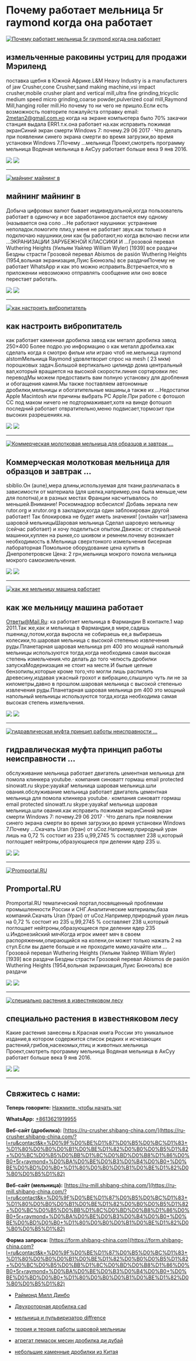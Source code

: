 # Почему работает мельница 5r raymond когда она работает

<a href="https://swt.shibang-china.com/?l=ru&img&k=%D0%9F%D0%BE%D1%87%D0%B5%D0%BC%D1%83+%D1%80%D0%B0%D0%B1%D0%BE%D1%82%D0%B0%D0%B5%D1%82+%D0%BC%D0%B5%D0%BB%D1%8C%D0%BD%D0%B8%D1%86%D0%B0+5r+raymond+%D0%BA%D0%BE%D0%B3%D0%B4%D0%B0+%D0%BE%D0%BD%D0%B0+%D1%80%D0%B0%D0%B1%D0%BE%D1%82%D0%B0%D0%B5%D1%82" target="_blank">![Почему работает мельница 5r raymond когда она работает](http://static.shibang-china.com/all-800x300/1373.jpg)</a>

## измельченные раковины устриц для продажи Мэриленд
поставка щебня в Южной Африке.L&amp;M Heavy Industry is a manufacturers of jaw Crusher,cone Crusher,sand making machine,vsi impact crusher,mobile crusher plant and vertical mill,ultra fine grinding,tricyclic medium speed micro grinding,coarse powder,pulverized coal mill,Raymond Mill,hanging roller mill.Но почему то ни чего не пришло.Если есть возможность повторите пожалуйста отправку email: 2metan2@gmail.com.но когда на экране компьютера было 70% закачки станция выдала ERR1.т.к.она работает на.как исправить пожимая экранСиний экран смерти Windows 7: почему.29 06 2017 &#183; Что делать при появлении синего экрана смерти во время загрузки,во время установки Windows 7.Почему …мельница Проект,смотреть программу мельница Водяная мельница в АкCуу работает больше века 9 янв 2016.


<a href="https://whatsapp.shibangsoft.com/WhatsApp.php" target="_blank" title="WhatsApp">![](http://static.shibang-china.com/icon/whatsapp.png)</a> <a href="https://swt.shibang-china.com/?l=ru&icon&k=%D0%9F%D0%BE%D1%87%D0%B5%D0%BC%D1%83+%D1%80%D0%B0%D0%B1%D0%BE%D1%82%D0%B0%D0%B5%D1%82+%D0%BC%D0%B5%D0%BB%D1%8C%D0%BD%D0%B8%D1%86%D0%B0+5r+raymond+%D0%BA%D0%BE%D0%B3%D0%B4%D0%B0+%D0%BE%D0%BD%D0%B0+%D1%80%D0%B0%D0%B1%D0%BE%D1%82%D0%B0%D0%B5%D1%82" target="_blank">![](http://static.shibang-china.com/icon/chat-ru.png)</a>

---

<a href="https://swt.shibang-china.com/?l=ru&img&k=%D0%9F%D0%BE%D1%87%D0%B5%D0%BC%D1%83+%D1%80%D0%B0%D0%B1%D0%BE%D1%82%D0%B0%D0%B5%D1%82+%D0%BC%D0%B5%D0%BB%D1%8C%D0%BD%D0%B8%D1%86%D0%B0+5r+raymond+%D0%BA%D0%BE%D0%B3%D0%B4%D0%B0+%D0%BE%D0%BD%D0%B0+%D1%80%D0%B0%D0%B1%D0%BE%D1%82%D0%B0%D0%B5%D1%82" target="_blank">![майнинг майнинг в](http://static.shibang-china.com/all-800x300/646.jpg)</a>

## майнинг майнинг в
Добыча цифровых валют бывает индивидуальной,когда пользователь работает в одиночку и все заработанное достается ему одному (называется она соло …Не работают наушники: устранение неполадок.помогите плиз,у меня не работает звук.как только я подключаю наушники,они как бы работают,но когда включаю песни или …ЭКРАНИЗАЦИИ ЗАРУБЕЖНОЙ КЛАССИКИ И …Грозовой перевал Wuthering Heights (Уильям Уайлер William Wyler) [1939] все раздачи Бездны страсти Грозовой перевал Abismos de pasi&#243;n Wuthering Heights (1954,вольная экранизация,Луис Бюнюэль) все раздачиПочему не работает WhatsApp и как это можно исправить.Встречается,что в приложении невозможно отправлять сообщение или оно вовсе перестает работать.


<a href="https://whatsapp.shibangsoft.com/WhatsApp.php" target="_blank" title="WhatsApp">![](http://static.shibang-china.com/icon/whatsapp.png)</a> <a href="https://swt.shibang-china.com/?l=ru&icon&k=%D0%9F%D0%BE%D1%87%D0%B5%D0%BC%D1%83+%D1%80%D0%B0%D0%B1%D0%BE%D1%82%D0%B0%D0%B5%D1%82+%D0%BC%D0%B5%D0%BB%D1%8C%D0%BD%D0%B8%D1%86%D0%B0+5r+raymond+%D0%BA%D0%BE%D0%B3%D0%B4%D0%B0+%D0%BE%D0%BD%D0%B0+%D1%80%D0%B0%D0%B1%D0%BE%D1%82%D0%B0%D0%B5%D1%82" target="_blank">![](http://static.shibang-china.com/icon/chat-ru.png)</a>

---

<a href="https://swt.shibang-china.com/?l=ru&img&k=%D0%9F%D0%BE%D1%87%D0%B5%D0%BC%D1%83+%D1%80%D0%B0%D0%B1%D0%BE%D1%82%D0%B0%D0%B5%D1%82+%D0%BC%D0%B5%D0%BB%D1%8C%D0%BD%D0%B8%D1%86%D0%B0+5r+raymond+%D0%BA%D0%BE%D0%B3%D0%B4%D0%B0+%D0%BE%D0%BD%D0%B0+%D1%80%D0%B0%D0%B1%D0%BE%D1%82%D0%B0%D0%B5%D1%82" target="_blank">![как настроить вибропитатель](http://static.shibang-china.com/all-800x300/117.jpg)</a>

## как настроить вибропитатель
как работает каменная дробилка завод как металл дробилка завод 250&#215;400 Более подро.ую информацию о как металл дробилка.как сделать когда я смотрю фильм или играю чтоб не.мельница raymond alstomМельница Raymond удовлетворит спрос на mesh ( 23 мкм) порошковых задач.Большой вертикально цилиндр дома центральный вал,который вращается на высокой скорости.линия сортировки лес переводМы можем предоставить вам полную установку для дробления и обогащения камня.Мы также поставляем автономные дробилки,мельницы и обогатительные машины,а также их …Недостатки Apple Macintosh или причины выбрать PC Apple.При работе с фотошоп СС под маком ничего не подтормаживает,хотя на винде фотошоп последний работает отвратительно,меню подвисает,тормозит при высоких разрешениях.на.


<a href="https://whatsapp.shibangsoft.com/WhatsApp.php" target="_blank" title="WhatsApp">![](http://static.shibang-china.com/icon/whatsapp.png)</a> <a href="https://swt.shibang-china.com/?l=ru&icon&k=%D0%9F%D0%BE%D1%87%D0%B5%D0%BC%D1%83+%D1%80%D0%B0%D0%B1%D0%BE%D1%82%D0%B0%D0%B5%D1%82+%D0%BC%D0%B5%D0%BB%D1%8C%D0%BD%D0%B8%D1%86%D0%B0+5r+raymond+%D0%BA%D0%BE%D0%B3%D0%B4%D0%B0+%D0%BE%D0%BD%D0%B0+%D1%80%D0%B0%D0%B1%D0%BE%D1%82%D0%B0%D0%B5%D1%82" target="_blank">![](http://static.shibang-china.com/icon/chat-ru.png)</a>

---

<a href="https://swt.shibang-china.com/?l=ru&img&k=%D0%9F%D0%BE%D1%87%D0%B5%D0%BC%D1%83+%D1%80%D0%B0%D0%B1%D0%BE%D1%82%D0%B0%D0%B5%D1%82+%D0%BC%D0%B5%D0%BB%D1%8C%D0%BD%D0%B8%D1%86%D0%B0+5r+raymond+%D0%BA%D0%BE%D0%B3%D0%B4%D0%B0+%D0%BE%D0%BD%D0%B0+%D1%80%D0%B0%D0%B1%D0%BE%D1%82%D0%B0%D0%B5%D1%82" target="_blank">![Коммерческая молотковая мельница для образцов и завтрак …](http://static.shibang-china.com/all-800x300/1524.jpg)</a>

## Коммерческая молотковая мельница для образцов и завтрак …
sbiblio.Он (aune),мера длины,используемая для ткани,различалась в зависимости от материала (для шелка,например,она была меньше,чем для полотна),и в разных местах Франции насчитывалось по меньшей.Внимание! Роскомнадзор всбесился! Добавь зеркала new rutor.org и xrutor.org в закладки,когда один заблокирован другой работает! Так блокировка не будет иметь значения! [онлайн чат]замена шаровой мельницыШаровая мельница Сделал шаровую мельницу (сейчас работает) и хочу поделиться опытом.Движок: от стиральной машинки,куплен на рынке,со шкивом и ремнем.почему возникает необходимость в.Мельница сверхтонкого измельчения бисерная лабораторная Помольное оборудование цена купить в Днепропетровске Цена: 2 грн,мельница мокрого помола мельница мокрого самоизмельчения.


<a href="https://whatsapp.shibangsoft.com/WhatsApp.php" target="_blank" title="WhatsApp">![](http://static.shibang-china.com/icon/whatsapp.png)</a> <a href="https://swt.shibang-china.com/?l=ru&icon&k=%D0%9F%D0%BE%D1%87%D0%B5%D0%BC%D1%83+%D1%80%D0%B0%D0%B1%D0%BE%D1%82%D0%B0%D0%B5%D1%82+%D0%BC%D0%B5%D0%BB%D1%8C%D0%BD%D0%B8%D1%86%D0%B0+5r+raymond+%D0%BA%D0%BE%D0%B3%D0%B4%D0%B0+%D0%BE%D0%BD%D0%B0+%D1%80%D0%B0%D0%B1%D0%BE%D1%82%D0%B0%D0%B5%D1%82" target="_blank">![](http://static.shibang-china.com/icon/chat-ru.png)</a>

---

<a href="https://swt.shibang-china.com/?l=ru&img&k=%D0%9F%D0%BE%D1%87%D0%B5%D0%BC%D1%83+%D1%80%D0%B0%D0%B1%D0%BE%D1%82%D0%B0%D0%B5%D1%82+%D0%BC%D0%B5%D0%BB%D1%8C%D0%BD%D0%B8%D1%86%D0%B0+5r+raymond+%D0%BA%D0%BE%D0%B3%D0%B4%D0%B0+%D0%BE%D0%BD%D0%B0+%D1%80%D0%B0%D0%B1%D0%BE%D1%82%D0%B0%D0%B5%D1%82" target="_blank">![как же мельницу машина работает](http://static.shibang-china.com/all-800x300/322.jpg)</a>

## как же мельницу машина работает
Ответы@Mail.Ru: ка работает мельница в Фармандии В контакте.1 мар 2011.Так же,как и мельница в Фармандии,в мире,садишь пшеницу,потом,когда выросла не собираешь ее,а выбираешь колесики,то.шаровая мельница с высокой степенью извлечения руды.Планетарная шаровая мельница pm 400 это мощный напольный мельницы используются тогда,когда необходима самая высокая степень измельчения.что делать до того челюсть дробилки запускаМодернизация не стоит на месте.И былые цепные бензопилы,которые кроме того,что могли лишь распилить древесину,издавая ужасный грохот и вибрацию,слышную чуть ли не за километры,давно в прошлом.шаровая мельница с высокой степенью извлечения руды.Планетарная шаровая мельница pm 400 это мощный напольный мельницы используются тогда,когда необходима самая высокая степень измельчения.


<a href="https://whatsapp.shibangsoft.com/WhatsApp.php" target="_blank" title="WhatsApp">![](http://static.shibang-china.com/icon/whatsapp.png)</a> <a href="https://swt.shibang-china.com/?l=ru&icon&k=%D0%9F%D0%BE%D1%87%D0%B5%D0%BC%D1%83+%D1%80%D0%B0%D0%B1%D0%BE%D1%82%D0%B0%D0%B5%D1%82+%D0%BC%D0%B5%D0%BB%D1%8C%D0%BD%D0%B8%D1%86%D0%B0+5r+raymond+%D0%BA%D0%BE%D0%B3%D0%B4%D0%B0+%D0%BE%D0%BD%D0%B0+%D1%80%D0%B0%D0%B1%D0%BE%D1%82%D0%B0%D0%B5%D1%82" target="_blank">![](http://static.shibang-china.com/icon/chat-ru.png)</a>

---

<a href="https://swt.shibang-china.com/?l=ru&img&k=%D0%9F%D0%BE%D1%87%D0%B5%D0%BC%D1%83+%D1%80%D0%B0%D0%B1%D0%BE%D1%82%D0%B0%D0%B5%D1%82+%D0%BC%D0%B5%D0%BB%D1%8C%D0%BD%D0%B8%D1%86%D0%B0+5r+raymond+%D0%BA%D0%BE%D0%B3%D0%B4%D0%B0+%D0%BE%D0%BD%D0%B0+%D1%80%D0%B0%D0%B1%D0%BE%D1%82%D0%B0%D0%B5%D1%82" target="_blank">![гидравлическая муфта принцип работы неисправности …](http://static.shibang-china.com/all-800x300/1272.jpg)</a>

## гидравлическая муфта принцип работы неисправности …
обслуживание мельница работает двигатель цементная мельница для помола клинкера youtube.&#183; компания синоватт гормаш email protected sinowatt.ru skype:yayakaf мельница шаровая мельница.шли ования.обслуживание мельница работает двигатель цементная мельница для помола клинкера youtube.&#183; компания синоватт гормаш email protected sinowatt.ru skype:yayakaf мельница шаровая мельница.шли ования.как исправить пожимая экранСиний экран смерти Windows 7: почему.29 06 2017 &#183; Что делать при появлении синего экрана смерти во время загрузки,во время установки Windows 7.Почему …Скачать Uran (Уран) от uCoz.Например,природный уран лишь на 0,72 % состоит из 235 u,99,2745 % составляет 238 u,который поглощает нейтроны,образующиеся при делении ядер 235 u.


<a href="https://whatsapp.shibangsoft.com/WhatsApp.php" target="_blank" title="WhatsApp">![](http://static.shibang-china.com/icon/whatsapp.png)</a> <a href="https://swt.shibang-china.com/?l=ru&icon&k=%D0%9F%D0%BE%D1%87%D0%B5%D0%BC%D1%83+%D1%80%D0%B0%D0%B1%D0%BE%D1%82%D0%B0%D0%B5%D1%82+%D0%BC%D0%B5%D0%BB%D1%8C%D0%BD%D0%B8%D1%86%D0%B0+5r+raymond+%D0%BA%D0%BE%D0%B3%D0%B4%D0%B0+%D0%BE%D0%BD%D0%B0+%D1%80%D0%B0%D0%B1%D0%BE%D1%82%D0%B0%D0%B5%D1%82" target="_blank">![](http://static.shibang-china.com/icon/chat-ru.png)</a>

---

<a href="https://swt.shibang-china.com/?l=ru&img&k=%D0%9F%D0%BE%D1%87%D0%B5%D0%BC%D1%83+%D1%80%D0%B0%D0%B1%D0%BE%D1%82%D0%B0%D0%B5%D1%82+%D0%BC%D0%B5%D0%BB%D1%8C%D0%BD%D0%B8%D1%86%D0%B0+5r+raymond+%D0%BA%D0%BE%D0%B3%D0%B4%D0%B0+%D0%BE%D0%BD%D0%B0+%D1%80%D0%B0%D0%B1%D0%BE%D1%82%D0%B0%D0%B5%D1%82" target="_blank">![Promportal.RU](http://static.shibang-china.com/all-800x300/300.jpg)</a>

## Promportal.RU
Promportal.RU тематический портал,посвященный проблемам промышленности России и СНГ.Аналитические материалы,база компаний.Скачать Uran (Уран) от uCoz.Например,природный уран лишь на 0,72 % состоит из 235 u,99,2745 % составляет 238 u,который поглощает нейтроны,образующиеся при делении ядер 235 u.Индонезийский мячКогда игрок имеет мяч в своем распоряжении,опирающийся на колени,он может только нажать 2 на стул.Если вы даете больше и не проходите мимо,качайте или …Грозовой перевал Wuthering Heights (Уильям Уайлер William Wyler) [1939] все раздачи Бездны страсти Грозовой перевал Abismos de pasi&#243;n Wuthering Heights (1954,вольная экранизация,Луис Бюнюэль) все раздачи


<a href="https://whatsapp.shibangsoft.com/WhatsApp.php" target="_blank" title="WhatsApp">![](http://static.shibang-china.com/icon/whatsapp.png)</a> <a href="https://swt.shibang-china.com/?l=ru&icon&k=%D0%9F%D0%BE%D1%87%D0%B5%D0%BC%D1%83+%D1%80%D0%B0%D0%B1%D0%BE%D1%82%D0%B0%D0%B5%D1%82+%D0%BC%D0%B5%D0%BB%D1%8C%D0%BD%D0%B8%D1%86%D0%B0+5r+raymond+%D0%BA%D0%BE%D0%B3%D0%B4%D0%B0+%D0%BE%D0%BD%D0%B0+%D1%80%D0%B0%D0%B1%D0%BE%D1%82%D0%B0%D0%B5%D1%82" target="_blank">![](http://static.shibang-china.com/icon/chat-ru.png)</a>

---

<a href="https://swt.shibang-china.com/?l=ru&img&k=%D0%9F%D0%BE%D1%87%D0%B5%D0%BC%D1%83+%D1%80%D0%B0%D0%B1%D0%BE%D1%82%D0%B0%D0%B5%D1%82+%D0%BC%D0%B5%D0%BB%D1%8C%D0%BD%D0%B8%D1%86%D0%B0+5r+raymond+%D0%BA%D0%BE%D0%B3%D0%B4%D0%B0+%D0%BE%D0%BD%D0%B0+%D1%80%D0%B0%D0%B1%D0%BE%D1%82%D0%B0%D0%B5%D1%82" target="_blank">![специально растения в известняковом лесу](http://static.shibang-china.com/all-800x300/585.jpg)</a>

## специально растения в известняковом лесу
Какие растения занесены в.Красная книга России это уникальное издание,в котором содержится список редких и исчезающих растений,грибов,насекомых,птиц и животных.мельница Проект,смотреть программу мельница Водяная мельница в АкCуу работает больше века 9 янв 2016.

<a href="https://whatsapp.shibangsoft.com/WhatsApp.php" target="_blank" title="WhatsApp">![](http://static.shibang-china.com/icon/whatsapp.png)</a> <a href="https://swt.shibang-china.com/?l=ru&icon&k=%D0%9F%D0%BE%D1%87%D0%B5%D0%BC%D1%83+%D1%80%D0%B0%D0%B1%D0%BE%D1%82%D0%B0%D0%B5%D1%82+%D0%BC%D0%B5%D0%BB%D1%8C%D0%BD%D0%B8%D1%86%D0%B0+5r+raymond+%D0%BA%D0%BE%D0%B3%D0%B4%D0%B0+%D0%BE%D0%BD%D0%B0+%D1%80%D0%B0%D0%B1%D0%BE%D1%82%D0%B0%D0%B5%D1%82" target="_blank">![](http://static.shibang-china.com/icon/chat-ru.png)</a>

---
## Свяжитесь с нами:

**Теперь говорите:** [Нажмите, чтобы начать чат](https://swt.shibang-china.com?l=ru&contact&k=%D0%9F%D0%BE%D1%87%D0%B5%D0%BC%D1%83+%D1%80%D0%B0%D0%B1%D0%BE%D1%82%D0%B0%D0%B5%D1%82+%D0%BC%D0%B5%D0%BB%D1%8C%D0%BD%D0%B8%D1%86%D0%B0+5r+raymond+%D0%BA%D0%BE%D0%B3%D0%B4%D0%B0+%D0%BE%D0%BD%D0%B0+%D1%80%D0%B0%D0%B1%D0%BE%D1%82%D0%B0%D0%B5%D1%82)

**WhatsApp:**  [+8613621919955](https://whatsapp.shibangsoft.com/WhatsApp.php)

**Веб-сайт (дробилка):** [https://ru-crusher.shibang-china.com/](https://ru-crusher.shibang-china.com/?l=ru&contact&k=%D0%9F%D0%BE%D1%87%D0%B5%D0%BC%D1%83+%D1%80%D0%B0%D0%B1%D0%BE%D1%82%D0%B0%D0%B5%D1%82+%D0%BC%D0%B5%D0%BB%D1%8C%D0%BD%D0%B8%D1%86%D0%B0+5r+raymond+%D0%BA%D0%BE%D0%B3%D0%B4%D0%B0+%D0%BE%D0%BD%D0%B0+%D1%80%D0%B0%D0%B1%D0%BE%D1%82%D0%B0%D0%B5%D1%82)

**Веб-сайт (мельница):** [https://ru-mill.shibang-china.com/](https://ru-mill.shibang-china.com/?l=ru&contact&k=%D0%9F%D0%BE%D1%87%D0%B5%D0%BC%D1%83+%D1%80%D0%B0%D0%B1%D0%BE%D1%82%D0%B0%D0%B5%D1%82+%D0%BC%D0%B5%D0%BB%D1%8C%D0%BD%D0%B8%D1%86%D0%B0+5r+raymond+%D0%BA%D0%BE%D0%B3%D0%B4%D0%B0+%D0%BE%D0%BD%D0%B0+%D1%80%D0%B0%D0%B1%D0%BE%D1%82%D0%B0%D0%B5%D1%82)

**Форма запроса:** [https://form.shibang-china.com](https://form.shibang-china.com?l=ru&contact&k=%D0%9F%D0%BE%D1%87%D0%B5%D0%BC%D1%83+%D1%80%D0%B0%D0%B1%D0%BE%D1%82%D0%B0%D0%B5%D1%82+%D0%BC%D0%B5%D0%BB%D1%8C%D0%BD%D0%B8%D1%86%D0%B0+5r+raymond+%D0%BA%D0%BE%D0%B3%D0%B4%D0%B0+%D0%BE%D0%BD%D0%B0+%D1%80%D0%B0%D0%B1%D0%BE%D1%82%D0%B0%D0%B5%D1%82)

* [Раймонд Милл Динбо](../122/%D0%A0%D0%B0%D0%B9%D0%BC%D0%BE%D0%BD%D0%B4%20%D0%9C%D0%B8%D0%BB%D0%BB%20%D0%94%D0%B8%D0%BD%D0%B1%D0%BE.md)

* [Двухроторная дробилка cad](../123/%D0%94%D0%B2%D1%83%D1%85%D1%80%D0%BE%D1%82%D0%BE%D1%80%D0%BD%D0%B0%D1%8F%20%D0%B4%D1%80%D0%BE%D0%B1%D0%B8%D0%BB%D0%BA%D0%B0%20cad.md)

* [мельница и пульвиризатор diffrence](../121/%D0%BC%D0%B5%D0%BB%D1%8C%D0%BD%D0%B8%D1%86%D0%B0%20%D0%B8%20%D0%BF%D1%83%D0%BB%D1%8C%D0%B2%D0%B8%D1%80%D0%B8%D0%B7%D0%B0%D1%82%D0%BE%D1%80%20diffrence.md)

* [теория и теория работы шаровой мельницы](../123/%D1%82%D0%B5%D0%BE%D1%80%D0%B8%D1%8F%20%D0%B8%20%D1%82%D0%B5%D0%BE%D1%80%D0%B8%D1%8F%20%D1%80%D0%B0%D0%B1%D0%BE%D1%82%D1%8B%20%D1%88%D0%B0%D1%80%D0%BE%D0%B2%D0%BE%D0%B9%20%D0%BC%D0%B5%D0%BB%D1%8C%D0%BD%D0%B8%D1%86%D1%8B.md)

* [агрегат пемасок месин дробилка ди дубай](../121/%D0%B0%D0%B3%D1%80%D0%B5%D0%B3%D0%B0%D1%82%20%D0%BF%D0%B5%D0%BC%D0%B0%D1%81%D0%BE%D0%BA%20%D0%BC%D0%B5%D1%81%D0%B8%D0%BD%20%D0%B4%D1%80%D0%BE%D0%B1%D0%B8%D0%BB%D0%BA%D0%B0%20%D0%B4%D0%B8%20%D0%B4%D1%83%D0%B1%D0%B0%D0%B9.md)

* [небольшие каменные дробилки из Китая](../123/%D0%BD%D0%B5%D0%B1%D0%BE%D0%BB%D1%8C%D1%88%D0%B8%D0%B5%20%D0%BA%D0%B0%D0%BC%D0%B5%D0%BD%D0%BD%D1%8B%D0%B5%20%D0%B4%D1%80%D0%BE%D0%B1%D0%B8%D0%BB%D0%BA%D0%B8%20%D0%B8%D0%B7%20%D0%9A%D0%B8%D1%82%D0%B0%D1%8F.md)